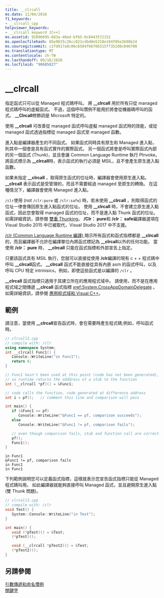 ```yaml
---
title: __clrcall
ms.date: 11/04/2016
f1_keywords:
- __clrcall_cpp
helpviewer_keywords:
- __clrcall keyword [C++]
ms.assetid: 92096695-683a-40ed-bf65-0c8443572152
ms.openlocfilehash: 85e9025c26cc821cdbd8e5218e184f05e2b96b24
ms.sourcegitcommit: c1fd917a8c06c6504f66f66315ff352d0c046700
ms.translationtype: MT
ms.contentlocale: zh-TW
ms.lasthandoff: 09/16/2020
ms.locfileid: "90685827"
---
```

# <a name="__clrcall"></a>__clrcall

指定函式只可以從 Managed 程式碼呼叫。  將 **__clrcall** 用於所有只從 managed 程式碼呼叫的虛擬函式。 不過，這個呼叫慣例不能用於將會從機器碼呼叫的函式。 **__Clrcall**修飾詞是 Microsoft 特定的。

使用 **__clrcall** 可改善從 managed 函式呼叫虛擬 managed 函式時的效能，或從 managed 函式透過指標從 managed 函式至 managed 函數。

進入點是編譯器產生的不同函式。 如果函式同時具有原生和 Managed 進入點，則其中一個會是具有函式實作的實際函式。 另一個函式將會是呼叫實際函式內部的另一個函式 (Thunk)，並且會讓 Common Language Runtime 執行 PInvoke。 將函式標示為 **__clrcall**時，表示函式的執行必須是 MSIL，且不會產生原生進入點函數。

如果未指定 **__clrcall** ，取得原生函式的位址時，編譯器會使用原生進入點。 **__clrcall** 表示函式是受管理的，而且不需要經過 managed 至原生的轉換。 在這種情況下，編譯器會使用 Managed 進入點。

`/clr`使用 (not `/clr:pure` 或 `/clr:safe`) 時，若未使用 **__clrcall** ，則取得函式的位址一律會傳回原生進入點函式的位址。 使用 **__clrcall** 時，不會建立原生進入點函式，因此您會取得 managed 函式的位址，而不是進入點 Thunk 函式的位址。 如需詳細資訊，請參閱 [雙重 Thunking](../dotnet/double-thunking-cpp.md)。 **/Clr： pure**和 **/clr： safe**編譯器選項在 Visual Studio 2015 中已被取代，Visual Studio 2017 中不支援。

[/clr (Common Language Runtime 編譯) ](../build/reference/clr-common-language-runtime-compilation.md) 暗示所有函式和函式指標都是 **__clrcall** 的，而且編譯器不允許在編譯單位內將函式標記為 **__clrcall**以外的任何功能。 當使用 **/clr： pure** 時， **__clrcall** 只能在函式指標和外部宣告上指定。

只要該函式具有 MSIL 執行，您就可以直接從使用 **/clr**編譯的現有 c + + 程式碼中呼叫 **__clrcall**函式。 **__clrcall** 函式不能直接從具有內嵌 asm 的函式呼叫，以及呼叫 CPU 特定 intrinisics，例如，即使這些函式是以編譯的 `/clr` 。

**__clrcall** 函式指標只適用于其建立所在的應用程式域中。  請使用，而不是在應用程式域之間傳遞 **__clrcall** 函式指標 <xref:System.CrossAppDomainDelegate> 。 如需詳細資訊，請參閱 [應用程式域和 Visual C++](../dotnet/application-domains-and-visual-cpp.md)。

## <a name="examples"></a>範例

請注意，當使用 **__clrcall**宣告函式時，會在需要時產生程式碼;例如，呼叫函式時。

```cpp
// clrcall2.cpp
// compile with: /clr
using namespace System;
int __clrcall Func1() {
   Console::WriteLine("in Func1");
   return 0;
}

// Func1 hasn't been used at this point (code has not been generated),
// so runtime returns the adddress of a stub to the function
int (__clrcall *pf)() = &Func1;

// code calls the function, code generated at difference address
int i = pf();   // comment this line and comparison will pass

int main() {
   if (&Func1 == pf)
      Console::WriteLine("&Func1 == pf, comparison succeeds");
   else
      Console::WriteLine("&Func1 != pf, comparison fails");

   // even though comparison fails, stub and function call are correct
   pf();
   Func1();
}
```

```Output
in Func1
&Func1 != pf, comparison fails
in Func1
in Func1
```

下列範例說明您可以定義函式指標，這樣就表示您宣告函式指標只能從 Managed 程式碼叫用。 如此編譯器就能夠直接呼叫 Managed 函式，並且避開原生進入點 (雙 Thunk 問題)。

```cpp
// clrcall3.cpp
// compile with: /clr
void Test() {
   System::Console::WriteLine("in Test");
}

int main() {
   void (*pTest)() = &Test;
   (*pTest)();

   void (__clrcall *pTest2)() = &Test;
   (*pTest2)();
}
```

## <a name="see-also"></a>另請參閱

[引數傳遞和命名慣例](../cpp/argument-passing-and-naming-conventions.md)<br/>
[關鍵字](../cpp/keywords-cpp.md)
